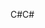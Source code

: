 <span data-ttu-id="72380-101">C#</span><span class="sxs-lookup"><span data-stu-id="72380-101">C#</span></span>